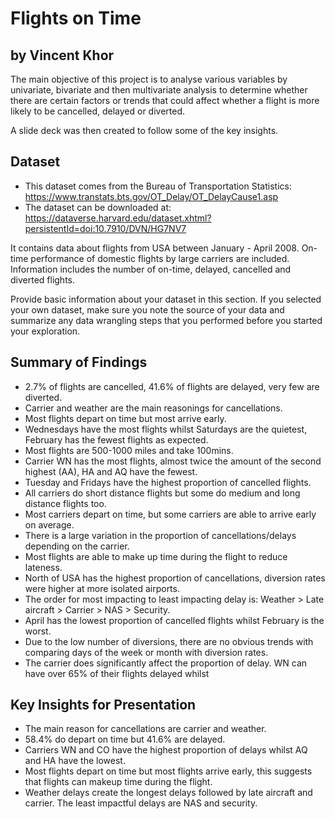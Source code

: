 # Flights on Time
## by Vincent Khor

The main objective of this project is to analyse various variables by univariate, bivariate and then multivariate analysis to determine whether there are certain factors or trends that could affect whether a flight is more likely to be cancelled, delayed or diverted. 

A slide deck was then created to follow some of the key insights. 

## Dataset

- This dataset comes from the Bureau of Transportation Statistics: https://www.transtats.bts.gov/OT_Delay/OT_DelayCause1.asp 
- The dataset can be downloaded at: https://dataverse.harvard.edu/dataset.xhtml?persistentId=doi:10.7910/DVN/HG7NV7

It contains data about flights from USA between January - April 2008. On-time performance of domestic flights by large carriers are included. Information includes the number of on-time, delayed, cancelled and diverted flights.

Provide basic information about your dataset in this section. If you selected your own dataset, make sure you note the source of your data and summarize any data wrangling steps that you performed before you started your exploration.

## Summary of Findings

- 2.7% of flights are cancelled, 41.6% of flights are delayed, very few are diverted.
- Carrier and weather are the main reasonings for cancellations.
- Most flights depart on time but most arrive early.
- Wednesdays have the most flights whilst Saturdays are the quietest, February has the fewest flights as expected.
- Most flights are 500-1000 miles and take 100mins. 
- Carrier WN has the most flights, almost twice the amount of the second highest (AA), HA and AQ have the fewest.
- Tuesday and Fridays have the highest proportion of cancelled flights.
- All carriers do short distance flights but some do medium and long distance flights too.
- Most carriers depart on time, but some carriers are able to arrive early on average.
- There is a large variation in the proportion of cancellations/delays depending on the carrier.
- Most flights are able to make up time during the flight to reduce lateness.
- North of USA has the highest proportion of cancellations, diversion rates were higher at more isolated airports.
- The order for most impacting to least impacting delay is: Weather > Late aircraft > Carrier > NAS > Security.
- April has the lowest proportion of cancelled flights whilst February is the worst. 
- Due to the low number of diversions, there are no obvious trends with comparing days of the week or month with diversion rates.
- The carrier does significantly affect the proportion of delay. WN can have over 65% of their flights delayed whilst 

## Key Insights for Presentation

- The main reason for cancellations are carrier and weather.
- 58.4% do depart on time but 41.6% are delayed.
- Carriers WN and CO have the highest proportion of delays whilst AQ and HA have the lowest.
- Most flights depart on time but most flights arrive early, this suggests that flights can makeup time during the flight.
- Weather delays create the longest delays followed by late aircraft and carrier. The least impactful delays are NAS and security.
